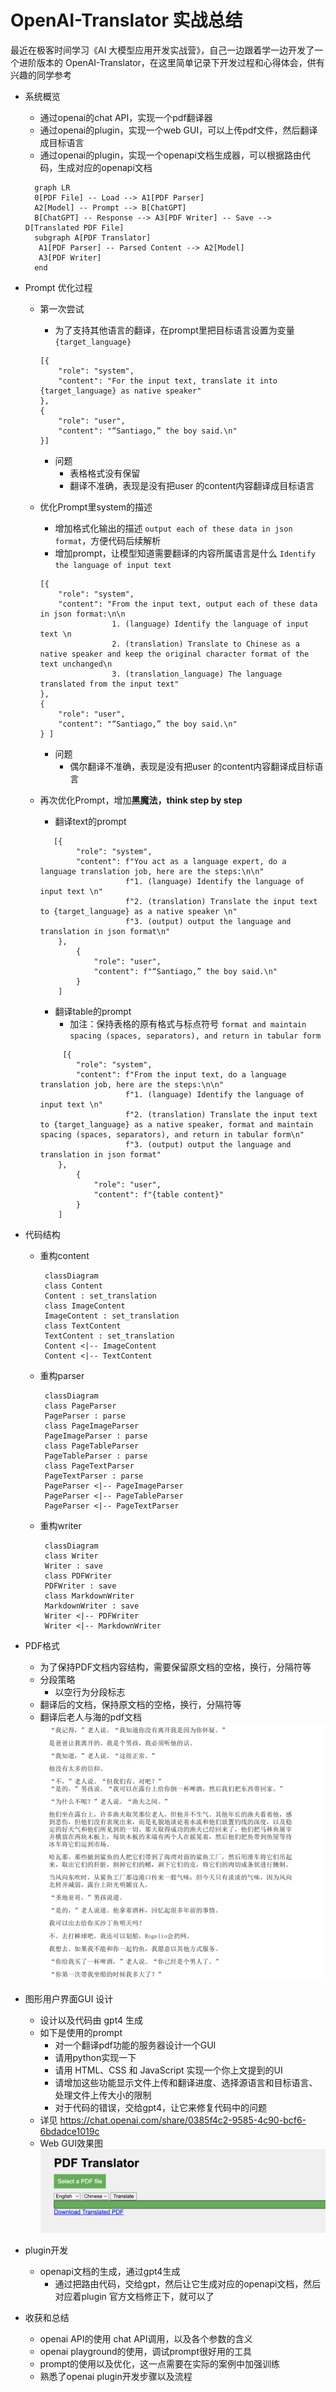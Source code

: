 
# OpenAI-Translator 实战总结

最近在极客时间学习《AI 大模型应用开发实战营》，自己一边跟着学一边开发了一个进阶版本的 OpenAI-Translator，在这里简单记录下开发过程和心得体会，供有兴趣的同学参考

- 系统概览
  - 通过openai的chat API，实现一个pdf翻译器
  - 通过openai的plugin，实现一个web GUI，可以上传pdf文件，然后翻译成目标语言
  - 通过openai的plugin，实现一个openapi文档生成器，可以根据路由代码，生成对应的openapi文档
  
  ```mermaid
    graph LR
    0[PDF File] -- Load --> A1[PDF Parser] 
    A2[Model] -- Prompt --> B[ChatGPT]
    B[ChatGPT] -- Response --> A3[PDF Writer] -- Save --> D[Translated PDF File]
    subgraph A[PDF Translator]
     A1[PDF Parser] -- Parsed Content --> A2[Model] 
     A3[PDF Writer]
    end
  ```
- Prompt 优化过程
  - 第一次尝试
    - 为了支持其他语言的翻译，在prompt里把目标语言设置为变量 `{target_language}`
    ```
    [{
        "role": "system",
        "content": "For the input text, translate it into {target_language} as native speaker"
    },
    {
        "role": "user",
        "content": "“Santiago,” the boy said.\n"
    }]
    ```
  
     - 问题
       - 表格格式没有保留
       - 翻译不准确，表现是没有把user 的content内容翻译成目标语言

  - 优化Prompt里system的描述
    - 增加格式化输出的描述 `output each of these data in json format`，方便代码后续解析
    - 增加prompt，让模型知道需要翻译的内容所属语言是什么 `Identify the language of input text`
    ```shell
    [{
        "role": "system",
        "content": "From the input text, output each of these data in json format:\n\n
                    1. (language) Identify the language of input text \n
                    2. (translation) Translate to Chinese as a native speaker and keep the original character format of the text unchanged\n
                    3. (translation_language) The language translated from the input text"
    },
    {
        "role": "user",
        "content": "“Santiago,” the boy said.\n"
    } ]
    ```
  
     - 问题
       - 偶尔翻译不准确，表现是没有把user 的content内容翻译成目标语言

  - 再次优化Prompt，增加**黑魔法，think step by step**
    - 翻译text的prompt
    ```
       [{
            "role": "system",
            "content": f"You act as a language expert, do a language translation job, here are the steps:\n\n"
                       f"1. (language) Identify the language of input text \n"
                       f"2. (translation) Translate the input text to {target_language} as a native speaker \n"
                       f"3. (output) output the language and translation in json format\n"
        },
            {
                "role": "user",
                "content": f"“Santiago,” the boy said.\n"
            }
        ]
    ```
    - 翻译table的prompt
      - 加注：保持表格的原有格式与标点符号 `format and maintain spacing (spaces, separators), and return in tabular form`
    ```
         [{
            "role": "system",
            "content": f"From the input text, do a language translation job, here are the steps:\n\n"
                       f"1. (language) Identify the language of input text \n"
                       f"2. (translation) Translate the input text to {target_language} as a native speaker, format and maintain spacing (spaces, separators), and return in tabular form\n"
                       f"3. (output) output the language and translation in json format"
        },
            {
                "role": "user",
                "content": f"{table content}"
            }
        ]
    ```

- 代码结构
  - 重构content
    ```mermaid
     classDiagram
     class Content
     Content : set_translation
     class ImageContent
     ImageContent : set_translation
     class TextContent
     TextContent : set_translation     
     Content <|-- ImageContent
     Content <|-- TextContent
    ```
  - 重构parser
    ```mermaid
     classDiagram
     class PageParser
     PageParser : parse
     class PageImageParser
     PageImageParser : parse
     class PageTableParser
     PageTableParser : parse
     class PageTextParser
     PageTextParser : parse     
     PageParser <|-- PageImageParser
     PageParser <|-- PageTableParser
     PageParser <|-- PageTextParser
    ```    
  - 重构writer
    ```mermaid
     classDiagram
     class Writer
     Writer : save
     class PDFWriter
     PDFWriter : save
     class MarkdownWriter
     MarkdownWriter : save     
     Writer <|-- PDFWriter
     Writer <|-- MarkdownWriter
    ```
    
- PDF格式
  - 为了保持PDF文档内容结构，需要保留原文档的空格，换行，分隔符等
  - 分段策略
    - 以空行为分段标志
  - 翻译后的文档，保持原文档的空格，换行，分隔符等
  - 翻译后老人与海的pdf文档
    ![](./images/pdf_translated_file.png)

- 图形用户界面GUI 设计
  - 设计以及代码由 gpt4 生成
  - 如下是使用的prompt
    - 对一个翻译pdf功能的服务器设计一个GUI
    - 请用python实现一下
    - 请用 HTML、CSS 和 JavaScript 实现一个你上文提到的UI
    - 请增加这些功能显示文件上传和翻译进度、选择源语言和目标语言、处理文件上传大小的限制
    - 对于代码的错误，交给gpt4，让它来修复代码中的问题
  - 详见 https://chat.openai.com/share/0385f4c2-9585-4c90-bcf6-6bdadce1019c
  - Web GUI效果图
    ![](./images/pdf_translator_gui.png)
  
- plugin开发
  - openapi文档的生成，通过gpt4生成
    - 通过把路由代码，交给gpt，然后让它生成对应的openapi文档，然后对应着plugin 官方文档修正下，就可以了

- 收获和总结
  - openai API的使用 chat API调用，以及各个参数的含义
  - openai playground的使用，调试prompt很好用的工具
  - prompt的使用以及优化，这一点需要在实际的案例中加强训练
  - 熟悉了openai plugin开发步骤以及流程

